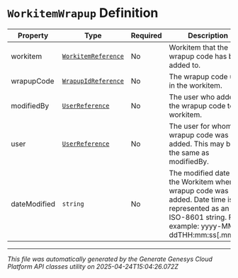 # `WorkitemWrapup` Definition

| Property | Type | Required | Description |
|----------|------|----------|-------------|
| workitem | [`WorkitemReference`](workitemreference-definition.md) | No | Workitem that the wrapup code has been added to. |
| wrapupCode | [`WrapupIdReference`](wrapupidreference-definition.md) | No | The wrapup code used in the workitem. |
| modifiedBy | [`UserReference`](userreference-definition.md) | No | The user who added the wrapup code to the workitem. |
| user | [`UserReference`](userreference-definition.md) | No | The user for whom wrapup code was added. This may be the same as modifiedBy. |
| dateModified | `string` | No | The modified date of the Workitem when the wrapup code was added. Date time is represented as an ISO-8601 string. For example: yyyy-MM-ddTHH:mm:ss[.mmm]Z |

---

*This file was automatically generated by the Generate Genesys Cloud Platform API classes utility on 2025-04-24T15:04:26.072Z*